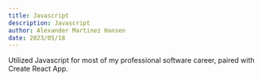 ```yaml
---
title: Javascript
description: Javascript
author: Alexander Martinez Hansen
date: 2023/05/18
---
```


Utilized Javascript for most of my professional software career, paired with Create React App.
